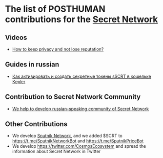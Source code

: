 # The list of POSTHUMAN contributions for the [Secret Network](https://scrt.network/)

## Videos

- [How to keep privacy and not lose reputation?](https://youtu.be/CArcKRzxd78)

## Guides in russian

- [Как активировать и создать секретные токены sSCRT в кошельке Kepler](https://medium.com/@antropocosmist/%D0%BA%D0%B0%D0%BA-%D0%B0%D0%BA%D1%82%D0%B8%D0%B2%D0%B8%D1%80%D0%BE%D0%B2%D0%B0%D1%82%D1%8C-%D0%B8-%D1%81%D0%BE%D0%B7%D0%B4%D0%B0%D1%82%D1%8C-%D1%81%D0%B5%D0%BA%D1%80%D0%B5%D1%82%D0%BD%D1%8B%D0%B5-%D1%82%D0%BE%D0%BA%D0%B5%D0%BD%D1%8B-sscrt-%D0%B2-%D0%BA%D0%BE%D1%88%D0%B5%D0%BB%D1%8C%D0%BA%D0%B5-kepler-e0692c2baefd)

## Contribution to Secret Network Community

- [We help to develop russian-speaking community of Secret Network](https://t.me/scrt_russia)

## Other Contributions

- We develop [Sputnik Network](https://sputnik.exchange/), and we added $SCRT to https://t.me/SputnikNetworkBot and https://t.me/SputnikPriceBot
- We develop https://twitter.com/CosmosEcosystem and spread the information about Secret Network in Twitter


